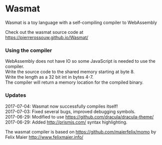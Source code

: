 # Wasmat
Wasmat is a toy language with a self-compiling compiler to WebAssembly

Check out the wasmat source code at https://pierrerossouw.github.io/Wasmat/

### Using the compiler
WebAssembly does not have IO so some JavaScript is needed to use the compiler.  
Write the source code to the shared memory starting at byte 8.  
Write the length as a 32 bit int in bytes 4-7.  
The compiler will return a memory location for the compiled binary.  

### Updates
2017-07-04: Wasmat now successfully compiles itself!  
2017-07-03: Fixed several bugs, improved debugging symbols.  
2017-06-29: Modified to use https://github.com/dracula/dracula-theme/  
2017-06-29: Added http://prismjs.com/ syntax highlighting.  

The wasmat compiler is based on https://github.com/maierfelix/momo by Felix Maier http://www.felixmaier.info/
